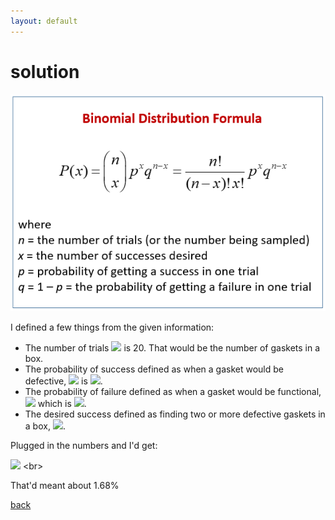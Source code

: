```yaml
---
layout: default
---
```


# solution

![](images/binomial.png)

I defined a few things from the given information:

- The number of trials ![](https://latex.codecogs.com/svg.latex?\inline&space;n) is 20. That would be the number of gaskets in a box.
- The probability of success defined as when a gasket would be defective, ![](https://latex.codecogs.com/svg.latex?\inline&space;p) is ![](https://latex.codecogs.com/svg.latex?\inline&space;0.01).
- The probability of failure defined as when a gasket would be functional, ![](https://latex.codecogs.com/svg.latex?\inline&space;q&space;=&space;1&space;-&space;0.0.1) which is ![](https://latex.codecogs.com/svg.latex?\inline&space;0.99).
- The desired success defined as finding two or more defective gaskets in a box, ![](https://latex.codecogs.com/svg.latex?\inline&space;P(x\geq2)&space;=&space;1&space;-&space;P(x&space;<&space;2)).

Plugged in the numbers and I'd get:

![](https://latex.codecogs.com/svg.latex?P(x&space;\geq&space;2)&space;=&space;1&space;-&space;P(x&space;<&space;2)) <br>
![]()

That'd meant about 1.68%

[back](./challenge.md)
